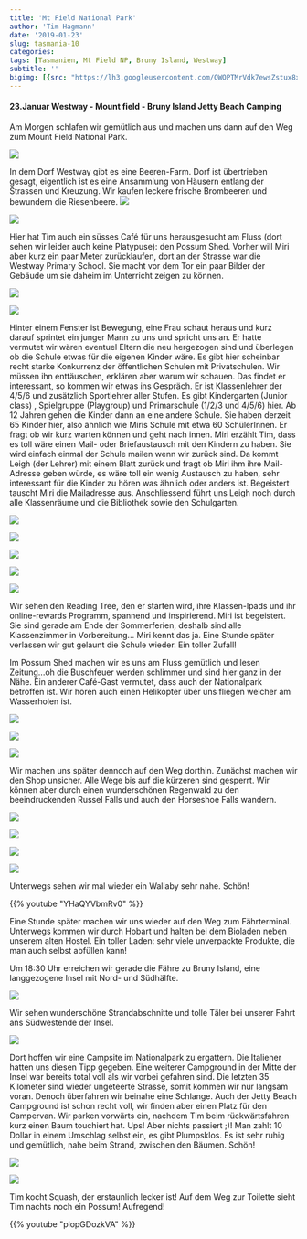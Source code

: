 ```yaml
---
title: 'Mt Field National Park'
author: 'Tim Hagmann'
date: '2019-01-23'
slug: tasmania-10
categories:
tags: [Tasmanien, Mt Field NP, Bruny Island, Westway]
subtitle: ''
bigimg: [{src: "https://lh3.googleusercontent.com/QWOPTMrVdk7ewsZstux8xsVigONNSWIBqWxTgH_LOJVaOhNUZm_8ct52mG26QyPvnRWEQ0_-o2BCbb20cOgILyskwMVzzmAH5MrsjqkSSJooRKRsHCI5ARvp_oquifQH6ZC12U9SmxM=w1920-h1080"}]
---
```



#### 23.Januar Westway - Mount field - Bruny Island Jetty Beach Camping
Am Morgen schlafen wir gemütlich aus und machen uns dann auf den Weg zum Mount Field National Park.

![](https://lh3.googleusercontent.com/Ye-VfbDxMbdiADmqUx2ysmvufWtyAQPe92ZOH_F8PY81T2MVyvTejXBtgb7Ij41H9VXOKlv5zkSOA0VVHTOyUH5SNVns_SMhchvEbMB28-aDbkLuB14zzI3g8u7ED6sMMHoJoc26Hic=w1920-h1080)

In dem Dorf Westway gibt es eine Beeren-Farm. Dorf ist übertrieben gesagt, eigentlich ist es eine Ansammlung von Häusern entlang der Strassen und Kreuzung. Wir kaufen leckere frische Brombeeren und bewundern die Riesenbeere. 
![](https://lh3.googleusercontent.com/NyAUr0ZxwfxDW-nEs_uHVbmxQz12MCKR_EwmKG3gpr4OT2gGIIFKWP3i0h2vDb8u98hvDlMCrASsEK973kCDS-GPgBRK4MDWSRqrunKK7aCqx1AK3dkygpYwyHzqIEggRM0MMDNgbgQ=w1920-h1080)

![](https://lh3.googleusercontent.com/gc9EDMvEJ4WlMHN7uGQ2zuKEEmVxRm5v_kgmJVTv4TVkvW8oFJdpHyd-qEx_UftWS6XpQ1EGW43uMtk6nHnQobz6XL7mtcUPE9VcJiWcvZs_uoSs1c5F0wUmCziU2CQ_Oz9Yz8SfVGc=w1920-h1080)

Hier hat Tim auch ein süsses Café für uns herausgesucht am Fluss (dort sehen wir leider auch keine Platypuse): den Possum Shed. Vorher will Miri aber kurz ein paar Meter zurücklaufen, dort an der Strasse war die Westway Primary School. Sie macht vor dem Tor ein paar Bilder der Gebäude um sie daheim im Unterricht zeigen zu können.

![](https://lh3.googleusercontent.com/G8TGE5A5UiIe2l81z015FhsTYC9PnWOfxzqIY4UK1pdcnffK6EvX8yNLHKQM22iUosKnMc434_V3qjUxm6kerKP7lAV-3uTPJVDzUpDI1r11jF93QlPtlCRIct0uhwxSYV85X0w9vnc=w1920-h1080)

![](https://lh3.googleusercontent.com/Um-Xdw1aK9FOU7pNjZ9ZBX7lIEpXuPOgc0f7ItQJJ1_voKm2bE8-GhHyUPuw3ps0dWpZYM4YeIXvKPTPm1IFokuX1uTTQAL_ZhRsmsLLjT3sXlaV-UdhOI7usJ5Hd71gxwLybTw0e9I=w1920-h1080)

Hinter einem Fenster ist Bewegung, eine Frau schaut heraus und kurz darauf sprintet ein junger Mann zu uns und spricht uns an. Er hatte vermutet wir wären eventuel Eltern die neu hergezogen sind und überlegen ob die Schule etwas für die eigenen Kinder wäre. Es gibt hier scheinbar recht starke Konkurrenz der öffentlichen Schulen mit Privatschulen. Wir müssen ihn enttäuschen, erklären aber warum wir schauen. Das findet er interessant, so kommen wir etwas ins Gespräch. Er ist Klassenlehrer der 4/5/6 und zusätzlich Sportlehrer aller Stufen. Es gibt Kindergarten (Junior class) , Spielgruppe (Playgroup) und Primarschule (1/2/3 und 4/5/6) hier. Ab 12 Jahren gehen die Kinder dann an eine andere Schule. Sie haben derzeit 65 Kinder hier, also ähnlich wie Miris Schule mit etwa 60 SchülerInnen. Er fragt ob wir kurz warten können und geht nach innen. Miri erzählt Tim, dass es toll wäre einen Mail- oder Briefaustausch mit den Kindern zu haben. Sie wird einfach einmal der Schule mailen wenn wir zurück sind. Da kommt Leigh (der Lehrer) mit einem Blatt zurück und fragt ob Miri ihm ihre Mail-Adresse geben würde, es wäre toll ein wenig Austausch zu haben, sehr interessant für die Kinder zu hören was ähnlich oder anders ist. Begeistert tauscht Miri die Mailadresse aus. Anschliessend führt uns Leigh noch durch alle Klassenräume und die Bibliothek sowie den Schulgarten.

![](https://lh3.googleusercontent.com/12ppOivAufPhzz0MI6jfdxNGlg1V10nND4NWeQ1a0ACqyQnZ6iOS9NL9Wf-YFe4ozxxHGy_UWlBh94_XKG6jrsDZR6jLjc3IU7imPuRA4X_2DaiXbJZ-Rz8wirgFP-G6qbgmC8o0LRA=w1920-h1080)

![](https://lh3.googleusercontent.com/WWJCcgzbKnwQ0_BfXCVAWWFqDVMvhnC7HlEOj6leQsocMTU5g9ZNrsLh1MfUY8-lHw0GqyVk422PesdrsZwf0YIs_6YzdJZuS8eMBv_AwsLH_of_dcjwADwPUziRBuLJoWskmDwhyTk=w1920-h1080)

![](https://lh3.googleusercontent.com/-BZ9ToEVywFDO7Au4taCZenDU8WJ4N4v1FSv6UNAPGZsMjBP-a_6inVlEIZDyGEw1LkqOjcAyVAHcaI2rB-Sgc5xhHWxk-CtT0M5wSbsP91zjpY04zt_kcvMCkL-iBZJfnecqCjkYVA=w1920-h1080)

![](https://lh3.googleusercontent.com/yQr0b-WOhlRbP1B8kNzc1xDarjjVqiVS6ZTs9jBoV7RTg1jbrxeYgTiWpr_LB5l8c6JEb1-UPeYY8QN_WBDfOyhGwo-MXm9ap35mpO7_66T5QC9rK_wnrISynYRPMb7Qoyw1dHEbg0M=w1920-h1080)

![](https://lh3.googleusercontent.com/36C88QWbdPDfBZhBLykGwB_rvOk4wVkgdLApbTzE2-rjKmEwdn6-Fn9po9hduAFn1deSeqfC4dXOU-RZ4jJxhe-u4Y66rkgNzAd712fvvpG9D6fQmDVBHqrsqaDOnKOPX2BZeqYlpwg=w1920-h1080)

Wir sehen den Reading Tree, den er starten wird, ihre Klassen-Ipads und ihr online-rewards Programm, spannend und inspirierend. Miri ist begeistert. Sie sind gerade am Ende der Sommerferien, deshalb sind alle Klassenzimmer in Vorbereitung... Miri kennt das ja. Eine Stunde später verlassen wir gut gelaunt die Schule wieder. Ein toller Zufall!

Im Possum Shed machen wir es uns am Fluss gemütlich und lesen Zeitung...oh die Buschfeuer werden schlimmer und sind hier ganz in der Nähe. Ein anderer Café-Gast vermutet, dass auch der Nationalpark betroffen ist. Wir hören auch einen Helikopter über uns fliegen welcher am Wasserholen ist.

![](https://lh3.googleusercontent.com/blDIO09JyZ7pnGf7Zd5Yl3DsIj4VlZVUwqPQ6sT5yWP-owjd0ZMv7g5105vUmFhhqzPw9ULQPw5Q5PAn6nE-M38g71g7cJT7t3xBtZcm3qNyWa-2gydnmvuEqpAoaYPaBtuDym8ZHpo=w1920-h1080)

![](https://lh3.googleusercontent.com/1ww-JksoT6ZBhI44Ksro-cF0x7nxSEJrUOUeC8f0zpOmUr3Le1WuhfFP9gVZL5bJ4SzYL9IcHZEQJyqQ5oc28sg-V7UTIIP-k9hn7O1Yb3TzXk2YWP45R0GlT9jzW0NWMXNfU_O7zEI=w1920-h1080)

![](https://lh3.googleusercontent.com/exaQOFmVjYjRwi9eNbvVYtPwrFxnGw5S-0LHUugCXws92KDwrFA02Jig8UwRTOjyixVsCG09XbynADbUfbR17I8YGg5psStxB_F-sN1E7VzDMclmggltypOrcqi439SDZD9g7zBhqV4=w1920-h1080)

Wir machen uns später dennoch auf den Weg dorthin. Zunächst machen wir den Shop unsicher. Alle Wege bis auf die kürzeren sind gesperrt. Wir können aber durch einen wunderschönen Regenwald zu den beeindruckenden Russel Falls und auch den Horseshoe Falls wandern.

![](https://lh3.googleusercontent.com/vZrbLAbDihV688GtKkDS-uAe_dVAkNiV734y3tqqaWMId7V68PMvyiMwS4Be1nLPRBNfkJ9vKm-yQVugVhfEkMvi-77BEv9sEHoV7AMvb2hegPCf_pD2NCeYR7r2rNEMCq2axfWrJuU=w1920-h1080)


![](https://lh3.googleusercontent.com/tgWJRD4sRuZDTCQkdvxEGUcdCa6AkIe4iZ6zc6Y7WaDphkS3Ss2C9ebvBDrI6zG3TvxhVYY-kLl_YW0CcATr2yic4OD10JmNt0HLi4bEnph0w-5s7ifXRtMzrYp7kUi1TjUHJ-e4W6k=w1920-h1080)

![](https://lh3.googleusercontent.com/3D1dL_L0PMm7iwU7r_O9oA8zfK2qDPP3aefKJnAoqx4oLk38znBnaM_7WmNwFL360z2UERTIgMv6M3YmZ8eVPReNmiaq6uH1RQJBlZM3m1LjCH1zIil8fP2mCeUX8GAzf-74m78JE2E=w1920-h1080)

![](https://lh3.googleusercontent.com/sqCVQUKS1mRlH7Ob6jfjzqNt0bBDjCR3vvUIWZjQakH-BQEsaRbEIGOxoCi4ubPB90UAccTwra_iLnbxXOkmaH3SLY8zShSN4omVLeUWzsVLnWQOkNNdcC4TEHeoetsBkanYzdgIDwY=w1920-h1080)

Unterwegs sehen wir mal wieder ein Wallaby sehr nahe. Schön!

{{% youtube "YHaQYVbmRv0" %}}

Eine Stunde später machen wir uns wieder auf den Weg zum Fährterminal. Unterwegs kommen wir durch Hobart und halten bei dem Bioladen neben unserem alten Hostel. Ein toller Laden: sehr viele unverpackte Produkte, die man auch selbst abfüllen kann!

Um 18:30 Uhr erreichen wir gerade die Fähre zu Bruny Island, eine langgezogene Insel mit Nord- und Südhälfte. 

![](https://lh3.googleusercontent.com/LqTfDxtJvurOiSZ5fbm9o_IonQgektfrfmsJbb0_ZDYwAWoGBHRmfsNAYnuU4WEMjmIQ2xVuiOJ73mrfxEkz_BoTDKm1lPftoJq2IltuNAxQDWmvNx5FsZrLjAKlnbkq2PwZcIfRtUI=w1920-h1080)

Wir sehen wunderschöne Strandabschnitte und tolle Täler bei unserer Fahrt ans Südwestende der Insel.

![](https://lh3.googleusercontent.com/cJxrICHucDj2h-KbdsDeHHFqpgm0_iow82pK8iJlldDqnmospPK3wdxEMS0cq0DVSPHcW9-8njUEpUGVlfdTvhBoSr5cSe_HuJORZtjOXV-_AFKVXVa5SpoP9ZCBb9HlBOAX9l_IS6M=w1920-h1080)

Dort hoffen wir eine Campsite im Nationalpark zu ergattern. Die Italiener hatten uns diesen Tipp gegeben. Eine weiterer Campground in der Mitte der Insel war bereits total voll als wir vorbei gefahren sind. Die letzten 35 Kilometer sind wieder ungeteerte Strasse, somit kommen wir nur langsam voran. Denoch überfahren wir beinahe eine Schlange. Auch der Jetty Beach Campground ist schon recht voll, wir finden aber einen Platz für den Campervan. Wir parken vorwärts ein, nachdem Tim beim rückwärtsfahren kurz einen Baum touchiert hat. Ups! Aber nichts passiert ;)! Man zahlt 10 Dollar in einem Umschlag selbst ein, es gibt Plumpsklos. Es ist sehr ruhig und gemütlich, nahe beim Strand, zwischen den Bäumen. Schön!

![](https://lh3.googleusercontent.com/u5G3iwwYkoHWjp5DvhxjJCuC5zCu5ZQyFh_e9piBH-ZOwmUViPDl2ohfx9cwcMBGmAeg-Svxls1XwPnqK3cuD4g2UpKoGr7s1r5hwnTvO5biWqdsyCMwQjT29YY3Z-HkeML4xPk27XY=w1920-h1080)

![](https://lh3.googleusercontent.com/mMrdvSALF3kxFYoud8Ljq5f5bBqWIp8xPN5nDla45Qm2KbueC2PoOasdBV6azR8fI3X4OgmLrTu_i-qVxH935UxjzBe20lMg4vchIK2g6MSaxEj5uwd0hsepXX9QsjSqn9KQqI-4u9E=w1920-h1080)

Tim kocht Squash, der erstaunlich lecker ist! Auf dem Weg zur Toilette sieht Tim nachts noch ein Possum! Aufregend!

{{% youtube "plopGDozkVA" %}}
